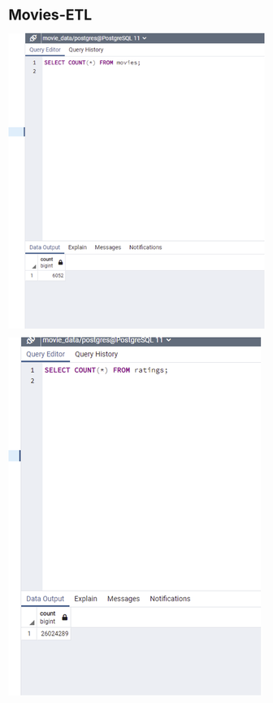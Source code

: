 # Movies-ETL




 ![employee_titles](/Resources/movies_query.PNG)
  
  
 ![employee_titles](/Resources/ratings_query.PNG)
